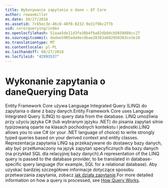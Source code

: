 ```yaml
---
title: Wykonywanie zapytania o dane — EF Core
author: rowanmiller
ms.date: 10/27/2016
ms.assetid: 7c65ec3e-46c8-48f8-8232-9e31f96c277b
uid: core/querying/index
ms.openlocfilehash: 51aaa5de11d3fe38b4fba82db8dcb5658088cc27
ms.sourcegitcommit: dadee5905ada9ecdbae28363a682950383ce3e10
ms.translationtype: MT
ms.contentlocale: pl-PL
ms.lasthandoff: 08/27/2018
ms.locfileid: "42993537"
---
```

# <a name="querying-data"></a><span data-ttu-id="6b6fd-102">Wykonanie zapytania o dane</span><span class="sxs-lookup"><span data-stu-id="6b6fd-102">Querying Data</span></span>

<span data-ttu-id="6b6fd-103">Entity Framework Core używa Language Integrated Query (LINQ) do zapytania o dane z bazy danych.</span><span class="sxs-lookup"><span data-stu-id="6b6fd-103">Entity Framework Core uses Language Integrated Query (LINQ) to query data from the database.</span></span> <span data-ttu-id="6b6fd-104">LINQ umożliwia przy użyciu języka C# (lub wybranym języku .NET) do pisania zapytań silnie typizowaną oparte na klasach pochodnych kontekstu i jednostki.</span><span class="sxs-lookup"><span data-stu-id="6b6fd-104">LINQ allows you to use C# (or your .NET language of choice) to write strongly typed queries based on your derived context and entity classes.</span></span> <span data-ttu-id="6b6fd-105">Reprezentacja zapytania LINQ są przekazywane do dostawcy bazy danych, aby być przetłumaczony na język zapytań specyficznych dla bazy danych (na przykład SQL dla relacyjnej bazy danych).</span><span class="sxs-lookup"><span data-stu-id="6b6fd-105">A representation of the LINQ query is passed to the database provider, to be translated in database-specific query language (for example, SQL for a relational database).</span></span> <span data-ttu-id="6b6fd-106">Aby uzyskać bardziej szczegółowe informacje dotyczące sposobu przetwarzania zapytania, zobacz [jak działa zapytanie](overview.md).</span><span class="sxs-lookup"><span data-stu-id="6b6fd-106">For more detailed information on how a query is processed, see [How Query Works](overview.md).</span></span>
